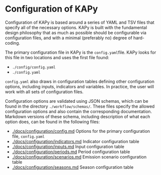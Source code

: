 # Configuration of KAPy

Configuration of KAPy is based around a series of YAML and TSV files that specify all of the necessary options. KAPy is built with the fundamental design philosophy that as much as possible should be configurable via configuration files, and with a minimal (preferably no) degree of hard-coding.

The primary configuration file in KAPy is the `config.yaml`file. KAPy looks for this file in two locations and uses the first file found:
* `./config/config.yaml` 
* `./config.yaml`

`config.yaml` also draws in configuration tables defining other configuration options, including inputs, indicators and variables. In practice, the user will work with all sets of configuration files. 

Configuration options are validated using JSON schemas, which can be found in the directory `./workflow/schemas/`. These files specify the allowed configuration options and also  contain the corresponding documentation. Markdown versions of these schema, including description of what each option does, can be found in the following files:

* [./docs/configuration/config.md](./docs/configuration/config.md) Options for the primary configuration file, `config.yaml`
* [./docs/configuration/indicators.md](./docs/configuration/indicators.md) Indicator configuration table
* [./docs/configuration/inputs.md](./docs/configuration/inputs.md) Input configuration table
* [./docs/configuration/periods.md](./docs/configuration/periods.md) Period configuration table
* [./docs/configuration/scenarios.md](./docs/configuration/scenarios.md) Emission scenario configuration table
* [./docs/configuration/seasons.md](./docs/configuration/seasons.md) Season configuration table


